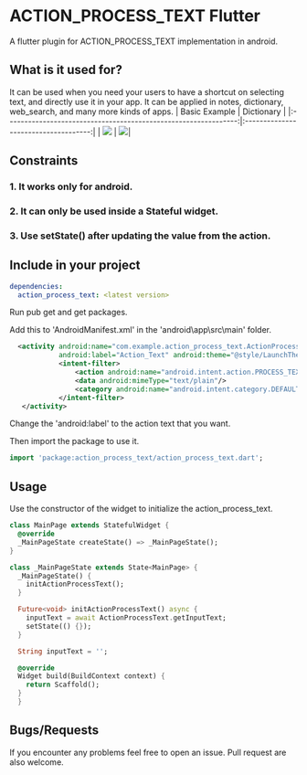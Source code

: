 # ACTION_PROCESS_TEXT Flutter

A flutter plugin for ACTION_PROCESS_TEXT implementation in android.

## What is it used for?

It can be used when you need your users to have a shortcut on selecting text, and directly use it in your app.
It can be applied in notes, dictionary, web_search, and many more kinds of apps.
| Basic Example                                                     | Dictionary                         | 
|:---------------------------------------------------------------:|:------------------------------------:|
|  ![](https://i.postimg.cc/Jn53nQFV/action-process-texttest.gif) | ![](https://i.postimg.cc/hvqSCL4j/slanganorytest.gif)|  

## Constraints

###   1. It works only for android.
###   2. It can only be used inside a Stateful widget.
###   3. Use setState() after updating the value from the action.

## Include in your project

```yaml
dependencies:
  action_process_text: <latest version>
```

Run pub get and get packages.

Add this to 'AndroidManifest.xml' in the 'android\app\src\main\' folder.
```xml
  <activity android:name="com.example.action_process_text.ActionProcessTextPlugin"
            android:label="Action_Text" android:theme="@style/LaunchTheme">
            <intent-filter>
                <action android:name="android.intent.action.PROCESS_TEXT" />
                <data android:mimeType="text/plain"/>
                <category android:name="android.intent.category.DEFAULT" />
            </intent-filter>
   </activity>
```
Change the 'android:label' to the action text that you want.

Then import the package to use it.

```dart
import 'package:action_process_text/action_process_text.dart';
```
## Usage

Use the constructor of the widget to initialize the action_process_text.

```dart
class MainPage extends StatefulWidget {
  @override
  _MainPageState createState() => _MainPageState();
}

class _MainPageState extends State<MainPage> {
  _MainPageState() {
    initActionProcessText();
  }

  Future<void> initActionProcessText() async {
    inputText = await ActionProcessText.getInputText;
    setState(() {});
  }

  String inputText = '';

  @override
  Widget build(BuildContext context) {
    return Scaffold();
  }
  }
```

## Bugs/Requests

If you encounter any problems feel free to open an issue.
Pull request are also welcome.
